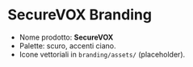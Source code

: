 # SecureVOX Branding
- Nome prodotto: **SecureVOX**
- Palette: scuro, accenti ciano.
- Icone vettoriali in `branding/assets/` (placeholder).
